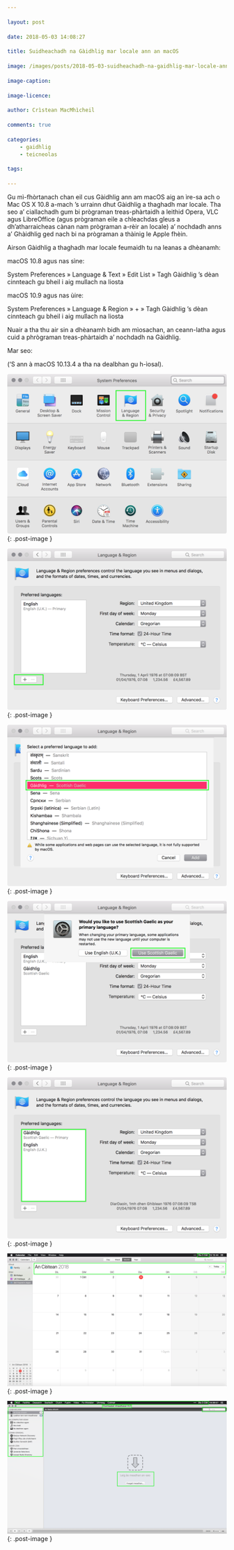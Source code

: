 ```yaml
---

layout: post

date: 2018-05-03 14:08:27

title: Suidheachadh na Gàidhlig mar locale ann an macOS

image: /images/posts/2018-05-03-suidheachadh-na-gaidhlig-mar-locale-ann-an-macos.jpg

image-caption:

image-licence:

author: Crìstean MacMhìcheil

comments: true

categories:
    - gaidhlig
    - teicneolas

tags:

---
```


Gu mì-fhòrtanach chan eil cus Gàidhlig ann am macOS aig an ìre-sa ach o Mac OS X 10.8 a-mach ’s urrainn dhut Gàidhlig a thaghadh mar locale. Tha seo a’ ciallachadh gum bi prògraman treas-phàrtaidh a leithid Opera, VLC agus LibreOffice (agus prògraman eile a chleachdas gleus a dh’atharraicheas cànan nam prògraman a-rèir an locale) a’ nochdadh anns a’ Ghàidhlig ged nach bi na prògraman a thàinig le Apple fhèin.

<!--more-->

Airson Gàidhlig a thaghadh mar locale feumaidh tu na leanas a dhèanamh:

macOS 10.8 agus nas sìne:

System Preferences » Language & Text » Edit List » Tagh Gàidhlig ’s dèan cinnteach gu bheil i aig mullach na liosta

macOS 10.9 agus nas ùire:

System Preferences » Language & Region » + » Tagh Gàidhlig ’s dèan cinnteach gu bheil i aig mullach na liosta

Nuair a tha thu air sin a dhèanamh bidh am mìosachan, an ceann-latha agus cuid a phrògraman treas-phàrtaidh a’ nochdadh na Gàidhlig.

Mar seo:

(‘S ann à macOS 10.13.4 a tha na dealbhan gu h-ìosal).

![Suidheachadh na Gàidhlig ann am macOS: Ceum 1](/images/posts/2018-05-03-suidheachadh-na-gaidhlig-mar-locale-ann-an-macos-img-01.png){: .post-image }

![Suidheachadh na Gàidhlig ann am macOS: Ceum 2](/images/posts/2018-05-03-suidheachadh-na-gaidhlig-mar-locale-ann-an-macos-img-02.png){: .post-image }

![Suidheachadh na Gàidhlig ann am macOS: Ceum 3](/images/posts/2018-05-03-suidheachadh-na-gaidhlig-mar-locale-ann-an-macos-img-03.png){: .post-image }

![Suidheachadh na Gàidhlig ann am macOS: Ceum 4](/images/posts/2018-05-03-suidheachadh-na-gaidhlig-mar-locale-ann-an-macos-img-04.png){: .post-image }

![Suidheachadh na Gàidhlig ann am macOS: Ceum 5](/images/posts/2018-05-03-suidheachadh-na-gaidhlig-mar-locale-ann-an-macos-img-05.png){: .post-image }

![Calendar macOS anns a' Ghàidhlig](/images/posts/2018-05-03-suidheachadh-na-gaidhlig-mar-locale-ann-an-macos-img-06.png){: .post-image }

![Cluicheadair VLC anns a' Ghàidhlig](/images/posts/2018-05-03-suidheachadh-na-gaidhlig-mar-locale-ann-an-macos-img-07.png){: .post-image }
